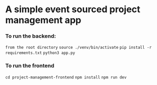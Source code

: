 # A simple event sourced project management app

### To run the backend:
`from the root directory`
`source ./venv/bin/activate`
`pip install -r requirements.txt`
`python3 app.py`

### To run the frontend
`cd project-management-frontend`
`npm install`
`npm run dev`
